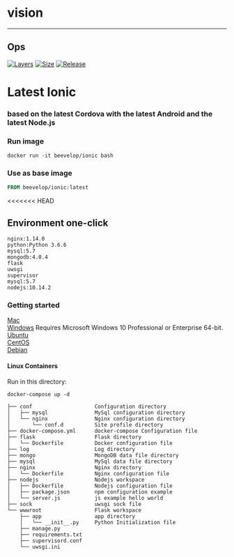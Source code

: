# vision
-----
## Ops

[![Layers](https://shields.beevelop.com/docker/image/layers/beevelop/ionic/latest.svg?style=flat-square)](https://links.beevelop.com/d-ionic)
[![Size](https://shields.beevelop.com/docker/image/size/beevelop/ionic/latest.svg?style=flat-square)](https://links.beevelop.com/d-ionic)
[![Release](https://shields.beevelop.com/github/release/beevelop/docker-ionic.svg?style=flat-square)](https://github.com/beevelop/docker-ionic/releases)

# Latest Ionic
### based on the latest Cordova with the latest Android and the latest Node.js


### Run image
```
docker run -it beevelop/ionic bash
```

### Use as base image
```Dockerfile
FROM beevelop/ionic:latest
```
<<<<<<< HEAD
## Environment one-click
```
nginx:1.14.0
python:Python 3.6.6
mysql:5.7
mongodb:4.0.4
flask
uwsgi
supervisor
mysql:5.7
nodejs:10.14.2

```

### Getting started

[Mac](https://docs.docker.com/docker-for-mac/install/)  
[Windows](https://docs.docker.com/docker-for-windows/install/) Requires Microsoft Windows 10 Professional or Enterprise 64-bit.  
[Ubuntu](https://docs.docker.com/install/linux/docker-ce/ubuntu/)  
[CentOS](https://docs.docker.com/install/linux/docker-ce/centos/)  
[Debian](https://docs.docker.com/install/linux/docker-ce/debian/)  

#### Linux Containers
Run in this directory:
```
docker-compose up -d
```

```
├── conf                    Configuration directory
│   ├── mysql               MySql configuration directory
│   └── nginx               Nginx configuration directory
│       └── conf.d          Site profile directory
├── docker-compose.yml      docker-compose Configuration file
├── flask                   Flask directory
│   └── Dockerfile          Docker configuration file
├── log                     Log directory
├── mongo                   MongoDB data file directory
├── mysql                   MySql data file directory
├── nginx                   Nginx directory
│   └── Dockerfile          Nginx configuration file
├── nodejs                  Nodejs workspace
│   ├── Dockerfile          Nodejs configuration file
│   ├── package.json        npm configuration example
│   └── server.js           js example hello world
├── sock                    uwsgi sock file
└── wwwroot                 Flask workspace
    ├── app                 app directory
    │   └── __init__.py     Python Initialization file
    ├── manage.py
    ├── requirements.txt
    ├── supervisord.conf
    └── uwsgi.ini
```
